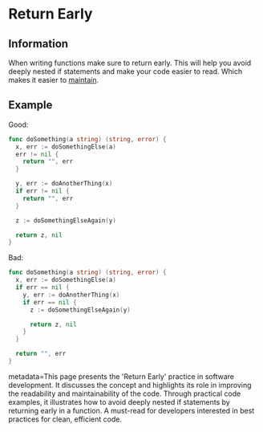 # Return Early

## Information

When writing functions make sure to return early. This will help you avoid deeply nested if statements and make your code easier to read. Which makes it easier to [maintain](https://github.com/vimcki/design-principles/blob/master/Ready%20for%20Change.md).

## Example

Good:
```go
func doSomething(a string) (string, error) {
  x, err := doSomethingElse(a)
  err != nil {
    return "", err
  }

  y, err := doAnotherThing(x)
  if err != nil {
    return "", err
  }

  z := doSomethingElseAgain(y)

  return z, nil
}
```
Bad:
```go
func doSomething(a string) (string, error) {
  x, err := doSomethingElse(a)
  if err == nil {
    y, err := doAnotherThing(x)
    if err == nil {
      z := doSomethingElseAgain(y)

      return z, nil
    }
  }

  return "", err
}
```

metadata=This page presents the 'Return Early' practice in software development. It discusses the concept and highlights its role in improving the readability and maintainability of the code. Through practical code examples, it illustrates how to avoid deeply nested if statements by returning early in a function. A must-read for developers interested in best practices for clean, efficient code.
